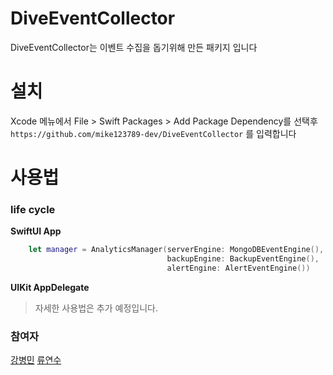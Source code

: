 # DiveEventCollector

DiveEventCollector는 이벤트 수집을 돕기위해 만든 패키지 입니다

# 설치
Xcode 메뉴에서 File > Swift Packages > Add Package Dependency를 선택후
`https://github.com/mike123789-dev/DiveEventCollector` 를 입력합니다


# 사용법

### life cycle
**SwiftUI App**

```swift
    let manager = AnalyticsManager(serverEngine: MongoDBEventEngine(),
                                   backupEngine: BackupEventEngine(),
                                   alertEngine: AlertEventEngine())

```

**UIKit AppDelegate**

> 자세한 사용법은 추가 예정입니다.


### 참여자
[강병민](https://github.com/mike123789-dev)
[류연수](https://github.com/yeonduing)
